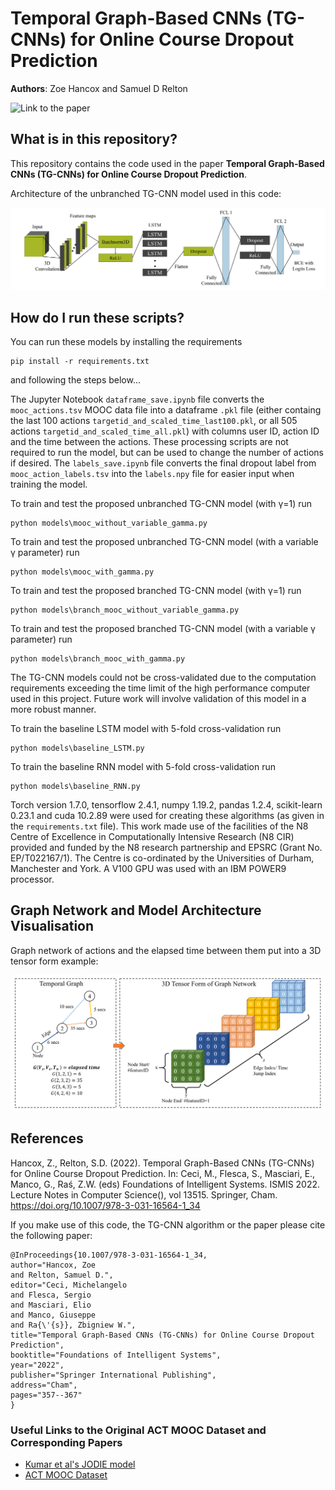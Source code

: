 # Temporal Graph-Based CNNs (TG-CNNs) for Online Course Dropout Prediction

__Authors__: Zoe Hancox and Samuel D Relton

![Link to the paper](https://link.springer.com/chapter/10.1007/978-3-031-16564-1_34)

## What is in this repository?

This repository contains the code used in the paper __Temporal Graph-Based CNNs (TG-CNNs) for Online Course Dropout Prediction__.


Architecture of the unbranched TG-CNN model used in this code:

![TG-CNN architecture](images/model_architecture_diagram.png)

## How do I run these scripts?

You can run these models by installing the requirements 

```
pip install -r requirements.txt
```
and following the steps below...

The Jupyter Notebook `dataframe_save.ipynb` file converts the `mooc_actions.tsv` MOOC data file into a dataframe `.pkl` file (either containg the last 100 actions `targetid_and_scaled_time_last100.pkl`, or all 505 actions `targetid_and_scaled_time_all.pkl`) with columns user ID, action ID and the time between the actions. These processing scripts are not required to run the model, but can be used to change the number of actions if desired. The `labels_save.ipynb` file converts the final dropout label from `mooc_action_labels.tsv` into the `labels.npy` file for easier input when training the model.

To train and test the proposed unbranched TG-CNN model (with &gamma;=1) run

```
python models\mooc_without_variable_gamma.py
```

To train and test the proposed unbranched TG-CNN model (with a variable &gamma; parameter) run

```
python models\mooc_with_gamma.py
```

To train and test the proposed branched TG-CNN model (with &gamma;=1) run

```
python models\branch_mooc_without_variable_gamma.py
```

To train and test the proposed branched TG-CNN model (with a variable &gamma; parameter) run

```
python models\branch_mooc_with_gamma.py
```


The TG-CNN models could not be cross-validated due to the computation requirements exceeding the time limit of the high performance computer used in this project. Future work will involve validation of this model in a more robust manner.

To train the baseline LSTM model with 5-fold cross-validation run

```
python models\baseline_LSTM.py
```

To train the baseline RNN model with 5-fold cross-validation run

```
python models\baseline_RNN.py
```

Torch version 1.7.0, tensorflow 2.4.1, numpy 1.19.2, pandas 1.2.4, scikit-learn 0.23.1 and cuda 10.2.89 were used for creating these algorithms (as given in the `requirements.txt` file). This work made use of the facilities of the N8 Centre of Excellence in Computationally Intensive Research (N8 CIR) provided and funded by the N8 research partnership and EPSRC (Grant No. EP/T022167/1). The Centre is co-ordinated by the Universities of Durham, Manchester and York. A V100 GPU was used with an IBM POWER9 processor.

## Graph Network and Model Architecture Visualisation 

Graph network of actions and the elapsed time between them put into a 3D tensor form example:

![graph network, coordinates and 3D tensor appearance](images/tensor_building_2.png)



## References

Hancox, Z., Relton, S.D. (2022). Temporal Graph-Based CNNs (TG-CNNs) for Online Course Dropout Prediction. In: Ceci, M., Flesca, S., Masciari, E., Manco, G., Raś, Z.W. (eds) Foundations of Intelligent Systems. ISMIS 2022. Lecture Notes in Computer Science(), vol 13515. Springer, Cham. https://doi.org/10.1007/978-3-031-16564-1_34

If you make use of this code, the TG-CNN algorithm or the paper please cite the following paper:
```
@InProceedings{10.1007/978-3-031-16564-1_34,
author="Hancox, Zoe
and Relton, Samuel D.",
editor="Ceci, Michelangelo
and Flesca, Sergio
and Masciari, Elio
and Manco, Giuseppe
and Ra{\'{s}}, Zbigniew W.",
title="Temporal Graph-Based CNNs (TG-CNNs) for Online Course Dropout Prediction",
booktitle="Foundations of Intelligent Systems",
year="2022",
publisher="Springer International Publishing",
address="Cham",
pages="357--367"
}
```

### Useful Links to the Original ACT MOOC Dataset and Corresponding Papers
* [Kumar et al's JODIE model](https://snap.stanford.edu/jodie/)
* [ACT MOOC Dataset](https://snap.stanford.edu/data/act-mooc.html)


